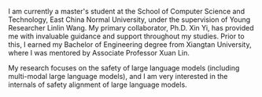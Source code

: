 I am currently a master's student at the School of Computer Science and Technology, East China Normal University, under the supervision of Young Researcher Linlin Wang. My primary collaborator, Ph.D. Xin Yi, has provided me with invaluable guidance and support throughout my studies. Prior to this, I earned my Bachelor of Engineering degree from Xiangtan University, where I was mentored by Associate Professor Xuan Lin.

My research focuses on the safety of large language models (including multi-modal large language models), and I am very interested in the internals of safety alignment of large language models.
